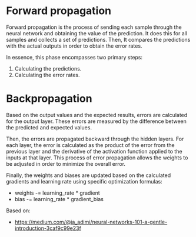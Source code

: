 
# Forward propagation
Forward propagation is the process of sending each sample through the neural network and obtaining the value of the prediction. It does this for all samples and collects a set of predictions. Then, It compares the predictions with the actual outputs in order to obtain the error rates.

In essence, this phase encompasses two primary steps:
1. Calculating the predictions.
2. Calculating the error rates.

# Backpropagation
Based on the output values and the expected results, errors are calculated for the output layer. These errors are measured by the difference between the predicted and expected values.

Then, the errors are propagated backward through the hidden layers. For each layer, the error is calculated as the product of the error from the previous layer and the derivative of the activation function applied to the inputs at that layer. This process of error propagation allows the weights to be adjusted in order to minimize the overall error.

Finally, the weights and biases are updated based on the calculated gradients and learning rate using specific optimization formulas:
* weights -= learning_rate * gradient
* bias -= learning_rate * gradient_bias


Based on:
* https://medium.com/@ja_adimi/neural-networks-101-a-gentle-introduction-3caf9c99e23f